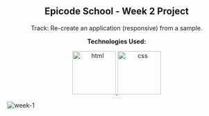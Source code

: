 <p><h2 align="center" dir="auto"><b>Epicode School - Week 2 Project</b></h2></p>
<p align="center" dir="auto">Track: Re-create an application (responsive) from a sample.</p>

<p align="center" dir="auto"><b>Technologies Used:</b></p>
<p align="center" dir="auto"> 
  <a href="https://github.com/GianlucaGallone/Project--W1-D5--HTML-CSS" target="_blank" rel="nofollow"> 
  <img src="https://user-images.githubusercontent.com/77717069/175134208-91262e59-9bd3-4422-834b-7ac61e39f69b.png" alt="html" width="100">
  </a> 
  <a href="https://https://github.com/GianlucaGallone/Project--W1-D5--HTML-CSS" rel="nofollow"> 
  <img src="https://user-images.githubusercontent.com/77717069/175133810-c0973abd-fe2b-4acb-ad31-ea1dc552e938.png" alt="css" width="100">
  </a> 
</p>

![week-1](https://user-images.githubusercontent.com/77717069/175143626-e0e088d8-27e5-44fd-8f64-11bec741120d.gif)
